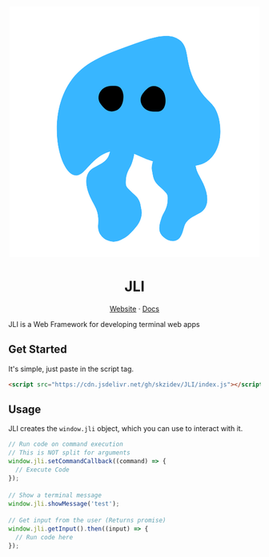<p align="center"><img src="jli.png"></p>

<h1 align="center">JLI</h1>

<p align="center"><a href="https://jli.netlify.app">Website</a> · <a href="https://jli.netlify.app/docs">Docs</a></p>

JLI is a Web Framework for developing terminal web apps

## Get Started

It's simple, just paste in the script tag.

```html
<script src="https://cdn.jsdelivr.net/gh/skzidev/JLI/index.js"></script>
```

## Usage

JLI creates the `window.jli` object, which you can use to interact with it.

```javascript
// Run code on command execution
// This is NOT split for arguments
window.jli.setCommandCallback((command) => {
  // Execute Code
});

// Show a terminal message
window.jli.showMessage('test');

// Get input from the user (Returns promise)
window.jli.getInput().then((input) => {
  // Run code here
});
```
